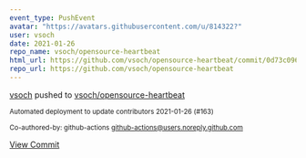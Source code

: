 ```yaml
---
event_type: PushEvent
avatar: "https://avatars.githubusercontent.com/u/814322?"
user: vsoch
date: 2021-01-26
repo_name: vsoch/opensource-heartbeat
html_url: https://github.com/vsoch/opensource-heartbeat/commit/0d73c0965d364d3d11ddb7cc2eab16745aeed603
repo_url: https://github.com/vsoch/opensource-heartbeat
---
```


<a href='https://github.com/vsoch' target='_blank'>vsoch</a> pushed to <a href='https://github.com/vsoch/opensource-heartbeat' target='_blank'>vsoch/opensource-heartbeat</a>

<small>Automated deployment to update contributors 2021-01-26 (#163)

Co-authored-by: github-actions <github-actions@users.noreply.github.com></small>

<a href='https://github.com/vsoch/opensource-heartbeat/commit/0d73c0965d364d3d11ddb7cc2eab16745aeed603' target='_blank'>View Commit</a>